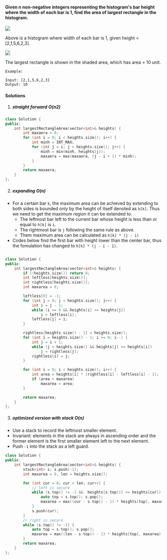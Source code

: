 #### Given n non-negative integers representing the histogram's bar height where the width of each bar is 1, find the area of largest rectangle in the histogram.


![](https://assets.leetcode.com/uploads/2018/10/12/histogram.png)

Above is a histogram where width of each bar is 1, given height = [2,1,5,6,2,3].

![](https://assets.leetcode.com/uploads/2018/10/12/histogram_area.png)

The largest rectangle is shown in the shaded area, which has area = 10 unit.


```
Example:

Input: [2,1,5,6,2,3]
Output: 10
```

#### Solutions

1. ##### straight forward O(n2)

```c++
class Solution {
public:
    int largestRectangleArea(vector<int>& heights) {
        int maxaera = 0;
        for (int i = 0; i < heights.size(); i++) {
            int minh = INT_MAX;
            for (int j = i; j < heights.size(); j++) {
                minh = min(minh, heights[j]);
                maxaera = max(maxaera, (j - i + 1) * minh);
            }
        }
        return maxaera;
    }
};
```

2. ##### expanding O(n)

- For a certain bar `k`, the maximum area can be achieved by extending to both sides is bounded only by the height of itself denoted as `h[k]`. Thus we need to get the maximum region it can be extended to.
    - The leftmost bar left to the current bar whose height is less than or equal to `h[k]` is `i`.
    - The rightmost bar is `j` following the same rule as above.
    - Them maximum area can be calculated as `h[k] * (j - i)`
- Codes below find the first bar with height lower than the center bar, thus the fomulation has changed to `h[k] * (j - i - 1)`.
```c++

class Solution {
public:
    int largestRectangleArea(vector<int>& heights) {
        if (!heights.size()) return 0;
        int leftless[heights.size()];
        int rightless[heights.size()];
        int maxarea = 0;

        leftless[0] = -1;
        for (int j = 0; j < heights.size(); j++) {
            int i = j - 1;
            while (i >= 0 && heights[i] >= heights[j])
                i = leftless[i];
            leftless[j] = i;
        }

        rightless[heights.size() - 1] = heights.size();
        for (int i = heights.size() - 1; i >= 0; i--) {
            int j = i + 1;
            while (j < heights.size() && heights[j] >= heights[i])
                j = rightless[j];
            rightless[i] = j;
        }

        for (int i = 0; i < heights.size(); i++) {
            int area = heights[i] * (rightless[i] - leftless[i] - 1);
            if (area > maxarea)
                maxarea = area;
        }

        return maxarea;
    }
};
```

3. ##### optimized version with stack O(n)

- Use a stack to record the leftmost smaller element.
- Invariant: elements in the stack are always in ascending order and the former element is the first smaller element left to the next element.
- Push `-1` into the stack as a left guard.

```c++
class Solution {
public:
    int largestRectangleArea(vector<int>& heights) {
        stack<int> s; s.push(-1);
        int maxarea = 0, len = heights.size();

        for (int cur = 0; cur < len; cur++) {
            // left is secure
            while (s.top() != -1 &&  heights[s.top()] >= heights[cur]) {
                auto top = s.top(); s.pop();
                maxarea = max((cur - s.top() - 1) * heights[top], maxarea);
            }
            s.push(cur);
        }
        // right is secure
        while (s.top() != -1) {
            auto top = s.top(); s.pop();
            maxarea = max((len - s.top() - 1) * heights[top], maxarea);
        }
        return maxarea;
    }
};
```
